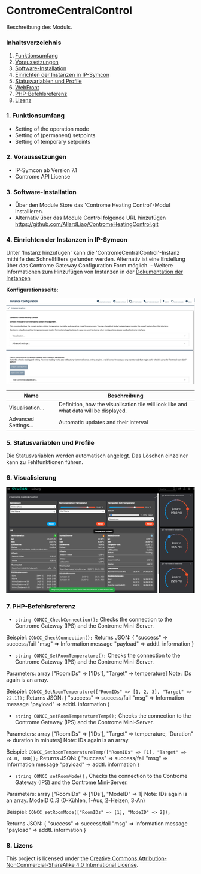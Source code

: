 # ContromeCentralControl
Beschreibung des Moduls.

### Inhaltsverzeichnis

1. [Funktionsumfang](#1-funktionsumfang)
2. [Voraussetzungen](#2-voraussetzungen)
3. [Software-Installation](#3-software-installation)
4. [Einrichten der Instanzen in IP-Symcon](#4-einrichten-der-instanzen-in-ip-symcon)
5. [Statusvariablen und Profile](#5-statusvariablen-und-profile)
6. [WebFront](#6-webfront)
7. [PHP-Befehlsreferenz](#7-php-befehlsreferenz)
8. [Lizenz](#8-lizens)

### 1. Funktionsumfang

* Setting of the operation mode
* Setting of (permanent) setpoints
* Setting of temporary setpoints

### 2. Voraussetzungen

- IP-Symcon ab Version 7.1
- Controme API License

### 3. Software-Installation

* Über den Module Store das 'Controme Heating Control'-Modul installieren.
* Alternativ über das Module Control folgende URL hinzufügen https://github.com/AllardLiao/ContromeHeatingControl.git

### 4. Einrichten der Instanzen in IP-Symcon

 Unter 'Instanz hinzufügen' kann die 'ContromeCentralControl'-Instanz mithilfe des Schnellfilters gefunden werden.
 Alternativ ist eine Erstellung über das Controme Gateway Configuration Form möglich.
	- Weitere Informationen zum Hinzufügen von Instanzen in der [Dokumentation der Instanzen](https://www.symcon.de/service/dokumentation/konzepte/instanzen/#Instanz_hinzufügen)

__Konfigurationsseite__:

![Configuration Form](../libs/assets/CONCC_Form.jpeg)

Name                     | Beschreibung
------------------------ | ----------------------------------------------------------------------------------------
Visualisation...         | Definition, how the visualisation tile will look like and what data will be displayed.
Advanced Settings...     | Automatic updates and their interval

### 5. Statusvariablen und Profile

Die Statusvariablen werden automatisch angelegt. Das Löschen einzelner kann zu Fehlfunktionen führen.

### 6. Visualisierung

![Visualisation tiles](../libs/assets/Controme_Heating_Control.png)

### 7. PHP-Befehlsreferenz

* `string CONCC_CheckConnection();`
Checks the connection to the Controme Gateway (IPS) and the Controme Mini-Server.

Beispiel:
`CONCC_CheckConnection();`
Returns JSON:
{
    "success" => success/fail
    "msg" => Information message
    "payload" => addtl. information
}

* `string CONCC_SetRoomTemperature();`
Checks the connection to the Controme Gateway (IPS) and the Controme Mini-Server.

Parameters:
array ["RoomIDs" => ['IDs'], "Target" => temperature]
Note: IDs again is an array.

Beispiel:
`CONCC_SetRoomTemperature(["RoomIDs" => [1, 2, 3], "Target" => 22.1]);`
Returns JSON:
{
    "success" => success/fail
    "msg" => Information message
    "payload" => addtl. information
}

* `string CONCC_setRoomTemperatureTemp();`
Checks the connection to the Controme Gateway (IPS) and the Controme Mini-Server.

Parameters:
array ["RoomIDs" => ['IDs'], "Target" => temperature, 'Duration" => duration in minutes]
Note: IDs again is an array.

Beispiel:
`CONCC_SetRoomTemperatureTemp(["RoomIDs" => [1], "Target" => 24.0, 180]);`
Returns JSON:
{
    "success" => success/fail
    "msg" => Information message
    "payload" => addtl. information
}

* `string CONCC_setRoomMode();`
Checks the connection to the Controme Gateway (IPS) and the Controme Mini-Server.

Parameters:
array ["RoomIDs" => ['IDs'], "ModeID" => 1]
Note: IDs again is an array. ModeID 0..3 (0-Kühlen, 1-Aus, 2-Heizen, 3-An)

Beispiel:
`CONCC_setRoomMode(["RoomIDs" => [1], "ModeID" => 2]);`

Returns JSON:
{
    "success" => success/fail
    "msg" => Information message
    "payload" => addtl. information
}

### 8. Lizens

This project is licensed under the
[Creative Commons Attribution-NonCommercial-ShareAlike 4.0 International License](https://creativecommons.org/licenses/by-nc-sa/4.0/).

